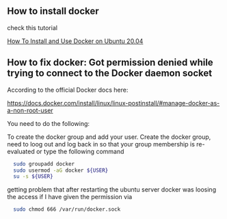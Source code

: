 ## How to install docker 

check this tutorial

[How To Install and Use Docker on Ubuntu 20.04](https://www.digitalocean.com/community/tutorials/how-to-install-and-use-docker-on-ubuntu-20-04)

## How to fix docker: Got permission denied while trying to connect to the Docker daemon socket
According to the official Docker docs here:

https://docs.docker.com/install/linux/linux-postinstall/#manage-docker-as-a-non-root-user

You need to do the following:

To create the docker group and add your user.  Create the docker group, need to loog out and log back in so that your group membership is re-evaluated or type the following command
```bash
  sudo groupadd docker
  sudo usermod -aG docker ${USER}
  su -s ${USER}
```

getting problem that after restarting the ubuntu server docker was loosing the access if I have given the permission via
```bash
  sudo chmod 666 /var/run/docker.sock  
```



